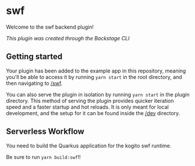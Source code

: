 # swf

Welcome to the swf backend plugin!

_This plugin was created through the Backstage CLI_

## Getting started

Your plugin has been added to the example app in this repository, meaning you'll be able to access it by running `yarn
start` in the root directory, and then navigating to [/swf](http://localhost:3000/swf).

You can also serve the plugin in isolation by running `yarn start` in the plugin directory.
This method of serving the plugin provides quicker iteration speed and a faster startup and hot reloads.
It is only meant for local development, and the setup for it can be found inside the [/dev](/dev) directory.

## Serverless Workflow

You need to build the Quarkus application for the kogito swf runtime.

Be sure to run `yarn build:swf`!!
